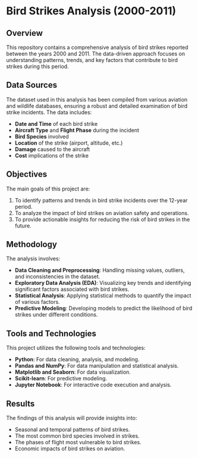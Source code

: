 # Bird Strikes Analysis (2000-2011)

## Overview

This repository contains a comprehensive analysis of bird strikes reported between the years 2000 and 2011. The data-driven approach focuses on understanding patterns, trends, and key factors that contribute to bird strikes during this period.

## Data Sources

The dataset used in this analysis has been compiled from various aviation and wildlife databases, ensuring a robust and detailed examination of bird strike incidents. The data includes:

- **Date and Time** of each bird strike
- **Aircraft Type** and **Flight Phase** during the incident
- **Bird Species** involved
- **Location** of the strike (airport, altitude, etc.)
- **Damage** caused to the aircraft
- **Cost** implications of the strike

## Objectives

The main goals of this project are:

1. To identify patterns and trends in bird strike incidents over the 12-year period.
2. To analyze the impact of bird strikes on aviation safety and operations.
3. To provide actionable insights for reducing the risk of bird strikes in the future.

## Methodology

The analysis involves:

- **Data Cleaning and Preprocessing**: Handling missing values, outliers, and inconsistencies in the dataset.
- **Exploratory Data Analysis (EDA)**: Visualizing key trends and identifying significant factors associated with bird strikes.
- **Statistical Analysis**: Applying statistical methods to quantify the impact of various factors.
- **Predictive Modeling**: Developing models to predict the likelihood of bird strikes under different conditions.

## Tools and Technologies

This project utilizes the following tools and technologies:

- **Python**: For data cleaning, analysis, and modeling.
- **Pandas and NumPy**: For data manipulation and statistical analysis.
- **Matplotlib and Seaborn**: For data visualization.
- **Scikit-learn**: For predictive modeling.
- **Jupyter Notebook**: For interactive code execution and analysis.

## Results

The findings of this analysis will provide insights into:

- Seasonal and temporal patterns of bird strikes.
- The most common bird species involved in strikes.
- The phases of flight most vulnerable to bird strikes.
- Economic impacts of bird strikes on aviation.




